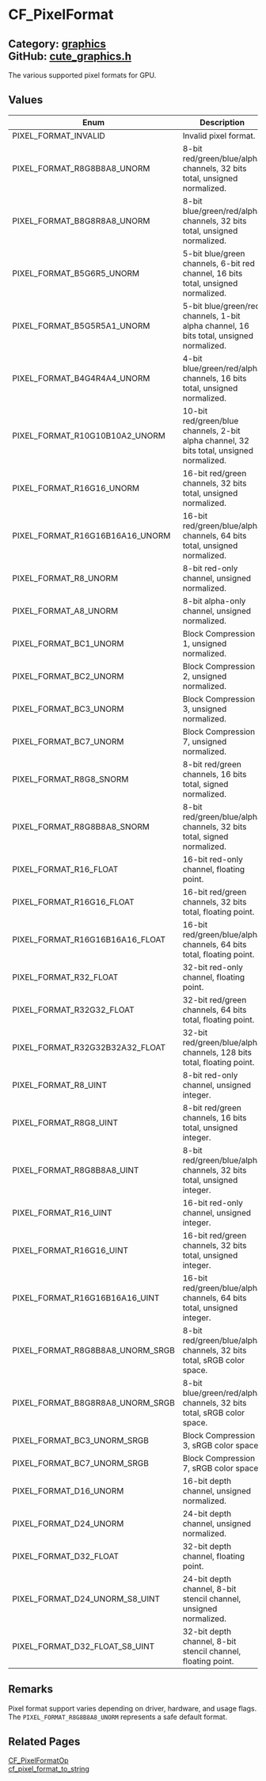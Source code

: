 [//]: # (This file is automatically generated by Cute Framework's docs parser.)
[//]: # (Do not edit this file by hand!)
[//]: # (See: https://github.com/RandyGaul/cute_framework/blob/master/samples/docs_parser.cpp)
[](../header.md ':include')

# CF_PixelFormat

Category: [graphics](/api_reference?id=graphics)  
GitHub: [cute_graphics.h](https://github.com/RandyGaul/cute_framework/blob/master/include/cute_graphics.h)  
---

The various supported pixel formats for GPU.

## Values

Enum | Description
--- | ---
PIXEL_FORMAT_INVALID | Invalid pixel format.
PIXEL_FORMAT_R8G8B8A8_UNORM | 8-bit red/green/blue/alpha channels, 32 bits total, unsigned normalized.
PIXEL_FORMAT_B8G8R8A8_UNORM | 8-bit blue/green/red/alpha channels, 32 bits total, unsigned normalized.
PIXEL_FORMAT_B5G6R5_UNORM | 5-bit blue/green channels, 6-bit red channel, 16 bits total, unsigned normalized.
PIXEL_FORMAT_B5G5R5A1_UNORM | 5-bit blue/green/red channels, 1-bit alpha channel, 16 bits total, unsigned normalized.
PIXEL_FORMAT_B4G4R4A4_UNORM | 4-bit blue/green/red/alpha channels, 16 bits total, unsigned normalized.
PIXEL_FORMAT_R10G10B10A2_UNORM | 10-bit red/green/blue channels, 2-bit alpha channel, 32 bits total, unsigned normalized.
PIXEL_FORMAT_R16G16_UNORM | 16-bit red/green channels, 32 bits total, unsigned normalized.
PIXEL_FORMAT_R16G16B16A16_UNORM | 16-bit red/green/blue/alpha channels, 64 bits total, unsigned normalized.
PIXEL_FORMAT_R8_UNORM | 8-bit red-only channel, unsigned normalized.
PIXEL_FORMAT_A8_UNORM | 8-bit alpha-only channel, unsigned normalized.
PIXEL_FORMAT_BC1_UNORM | Block Compression 1, unsigned normalized.
PIXEL_FORMAT_BC2_UNORM | Block Compression 2, unsigned normalized.
PIXEL_FORMAT_BC3_UNORM | Block Compression 3, unsigned normalized.
PIXEL_FORMAT_BC7_UNORM | Block Compression 7, unsigned normalized.
PIXEL_FORMAT_R8G8_SNORM | 8-bit red/green channels, 16 bits total, signed normalized.
PIXEL_FORMAT_R8G8B8A8_SNORM | 8-bit red/green/blue/alpha channels, 32 bits total, signed normalized.
PIXEL_FORMAT_R16_FLOAT | 16-bit red-only channel, floating point.
PIXEL_FORMAT_R16G16_FLOAT | 16-bit red/green channels, 32 bits total, floating point.
PIXEL_FORMAT_R16G16B16A16_FLOAT | 16-bit red/green/blue/alpha channels, 64 bits total, floating point.
PIXEL_FORMAT_R32_FLOAT | 32-bit red-only channel, floating point.
PIXEL_FORMAT_R32G32_FLOAT | 32-bit red/green channels, 64 bits total, floating point.
PIXEL_FORMAT_R32G32B32A32_FLOAT | 32-bit red/green/blue/alpha channels, 128 bits total, floating point.
PIXEL_FORMAT_R8_UINT | 8-bit red-only channel, unsigned integer.
PIXEL_FORMAT_R8G8_UINT | 8-bit red/green channels, 16 bits total, unsigned integer.
PIXEL_FORMAT_R8G8B8A8_UINT | 8-bit red/green/blue/alpha channels, 32 bits total, unsigned integer.
PIXEL_FORMAT_R16_UINT | 16-bit red-only channel, unsigned integer.
PIXEL_FORMAT_R16G16_UINT | 16-bit red/green channels, 32 bits total, unsigned integer.
PIXEL_FORMAT_R16G16B16A16_UINT | 16-bit red/green/blue/alpha channels, 64 bits total, unsigned integer.
PIXEL_FORMAT_R8G8B8A8_UNORM_SRGB | 8-bit red/green/blue/alpha channels, 32 bits total, sRGB color space.
PIXEL_FORMAT_B8G8R8A8_UNORM_SRGB | 8-bit blue/green/red/alpha channels, 32 bits total, sRGB color space.
PIXEL_FORMAT_BC3_UNORM_SRGB | Block Compression 3, sRGB color space.
PIXEL_FORMAT_BC7_UNORM_SRGB | Block Compression 7, sRGB color space.
PIXEL_FORMAT_D16_UNORM | 16-bit depth channel, unsigned normalized.
PIXEL_FORMAT_D24_UNORM | 24-bit depth channel, unsigned normalized.
PIXEL_FORMAT_D32_FLOAT | 32-bit depth channel, floating point.
PIXEL_FORMAT_D24_UNORM_S8_UINT | 24-bit depth channel, 8-bit stencil channel, unsigned normalized.
PIXEL_FORMAT_D32_FLOAT_S8_UINT | 32-bit depth channel, 8-bit stencil channel, floating point.

## Remarks

Pixel format support varies depending on driver, hardware, and usage flags.
The `PIXEL_FORMAT_R8G8B8A8_UNORM` represents a safe default format.

## Related Pages

[CF_PixelFormatOp](/graphics/cf_pixelformatop.md)  
[cf_pixel_format_to_string](/graphics/cf_pixel_format_to_string.md)  
